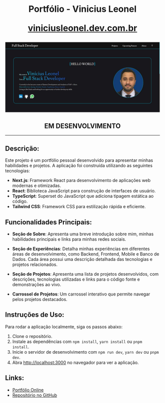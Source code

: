 <h1 align="center"> Portfólio - Vinicius Leonel 

[viniciusleonel.dev.com.br](https://viniciusleonel.dev.br/)

</h1>

![Portfolio-About](portfolio-about.jpg)

<h2 align="center"> EM DESENVOLVIMENTO</h2>

---

## Descrição:

Este projeto é um portfólio pessoal desenvolvido para apresentar minhas habilidades e projetos. A aplicação foi construída utilizando as seguintes tecnologias:

- **Next.js**: Framework React para desenvolvimento de aplicações web modernas e otimizadas.
- **React**: Biblioteca JavaScript para construção de interfaces de usuário.
- **TypeScript**: Superset do JavaScript que adiciona tipagem estática ao código.
- **Tailwind CSS**: Framework CSS para estilização rápida e eficiente.

## Funcionalidades Principais:

- **Seção de Sobre**: Apresenta uma breve introdução sobre mim, minhas habilidades principais e links para minhas redes sociais.

- **Seção de Experiências**: Detalha minhas experiências em diferentes áreas de desenvolvimento, como Backend, Frontend, Mobile e Banco de Dados. Cada área possui uma descrição detalhada das tecnologias e projetos relacionados.

- **Seção de Projetos**: Apresenta uma lista de projetos desenvolvidos, com descrições, tecnologias utilizadas e links para o código fonte e demonstrações ao vivo.

- **Carrossel de Projetos**: Um carrossel interativo que permite navegar pelos projetos destacados.

## Instruções de Uso:

Para rodar a aplicação localmente, siga os passos abaixo:

1. Clone o repositório.
2. Instale as dependências com `npm install`, `yarn install` ou `pnpm install`.
3. Inicie o servidor de desenvolvimento com `npm run dev`, `yarn dev` ou `pnpm dev`.
4. Abra [http://localhost:3000](http://localhost:3000) no navegador para ver a aplicação.

## Links:

- [Portfólio Online](https://vinicius-leonel-viniciusleonels-projects.vercel.app/pt)
- [Repositório no GitHub](https://github.com/viniciusleonel/vinicius-leonel)
